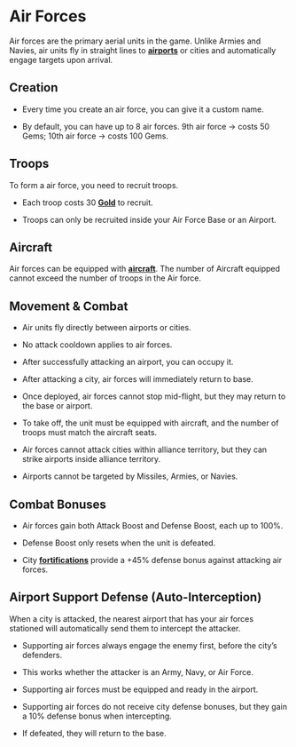 # Air Forces

Air forces are the primary aerial units in the game. Unlike Armies and Navies, air units fly in straight lines to **[airports](../cities/airports.md)** or cities and automatically engage targets upon arrival.

## Creation
- Every time you create an air force, you can give it a custom name.

- By default, you can have up to 8 air forces. 9th air force → costs 50 Gems; 10th air force → costs 100 Gems.

## Troops
To form a air force, you need to recruit troops.

- Each troop costs 30 **[Gold](../economy/gold.md)** to recruit.

- Troops can only be recruited inside your Air Force Base or an Airport.

## Aircraft
Air forces can be equipped with **[aircraft](../weapons/aircraft.md)**. The number of Aircraft equipped cannot exceed the number of troops in the Air force.

## Movement & Combat

- Air units fly directly between airports or cities.

- No attack cooldown applies to air forces.

- After successfully attacking an airport, you can occupy it.

- After attacking a city, air forces will immediately return to base.

- Once deployed, air forces cannot stop mid-flight, but they may return to the base or airport.

- To take off, the unit must be equipped with aircraft, and the number of troops must match the aircraft seats.

- Air forces cannot attack cities within alliance territory, but they can strike airports inside alliance territory.

- Airports cannot be targeted by Missiles, Armies, or Navies.

## Combat Bonuses

- Air forces gain both Attack Boost and Defense Boost, each up to 100%.

- Defense Boost only resets when the unit is defeated.

- City **[fortifications](../cities/infrastructure.md#fortifications)** provide a +45% defense bonus against attacking air forces.

## Airport Support Defense (Auto-Interception)
When a city is attacked, the nearest airport that has your air forces stationed will automatically send them to intercept the attacker.

- Supporting air forces always engage the enemy first, before the city’s defenders.

- This works whether the attacker is an Army, Navy, or Air Force.

- Supporting air forces must be equipped and ready in the airport.

- Supporting air forces do not receive city defense bonuses, but they gain a 10% defense bonus when intercepting.

- If defeated, they will return to the base.
